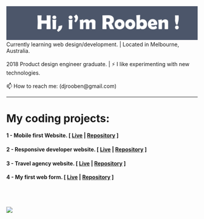 <img src= "https://github.com/Rooben-s/Rooben-s/blob/main/hero.svg">
Currently learning web design/development. | Located in Melbourne, Australia.
<br>
<br>
2018 Product design engineer graduate. | ⚡ I like experimenting with new technologies.
<br>
<br>
📫 How to reach me: (djrooben@gmail.com)
<hr>
<h1>My coding projects:</h1>
    <h4>1 - Mobile first Website. [ <a href="https://rooben-s.github.io/techdegree-project-2-mobile-first" target="_blank">Live</a> | <a href="https://github.com/Rooben-s/techdegree-project-2-mobile-first" target="_blank">Repository</a> ]</h4>
    <h4>2 - Responsive developer website. [ <a href="https://rooben-s.github.io/dev-website/" target="_blank">Live</a> | <a href="https://github.com/Rooben-s/dev-website" target="_blank">Repository</a> ]</h4> 
    <h4>3  - Travel agency website. [ <a href="https://rooben-s.github.io/Travel-website/" target="_blank">Live</a> | <a href="https://github.com/Rooben-s/Travel-website" target="_blank">Repository</a> ]</h4> 
    <h4>4 - My first web form. [ <a href="https://rooben-s.github.io/online-form/" target="_blank">Live</a> | <a href="https://github.com/Rooben-s/online-form" target="_blank">Repository</a> ]</h4> 
    
<br>
<br>
<br>
<img src= "https://github-readme-stats.vercel.app/api?username=rooben-s&show_icons=true&theme=nord">
